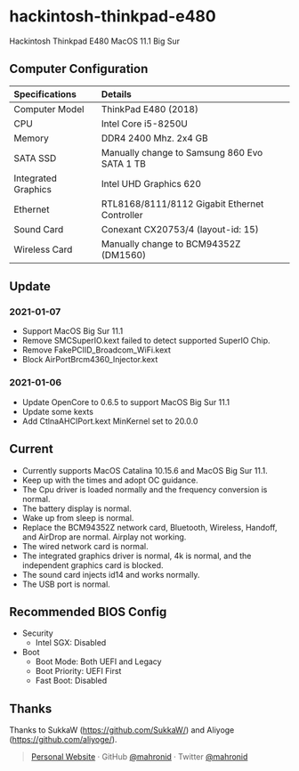 # hackintosh-thinkpad-e480
Hackintosh Thinkpad E480 MacOS 11.1 Big Sur 

## Computer Configuration

| Specifications | Details |
|:---|:---|
| Computer Model | ThinkPad E480 (2018) |
| CPU | Intel Core i5-8250U |
| Memory | DDR4 2400 Mhz. 2x4 GB |
| SATA SSD | Manually change to Samsung 860 Evo SATA 1 TB |
| Integrated Graphics | Intel UHD Graphics 620 |
| Ethernet | RTL8168/8111/8112 Gigabit Ethernet Controller |
| Sound Card | Conexant CX20753/4 (layout-id: 15) |
| Wireless Card | Manually change to BCM94352Z (DM1560) |

## Update

### 2021-01-07

* Support MacOS Big Sur 11.1
* Remove SMCSuperIO.kext failed to detect supported SuperIO Chip.
* Remove FakePCIID_Broadcom_WiFi.kext
* Block AirPortBrcm4360_Injector.kext

### 2021-01-06

* Update OpenCore to 0.6.5 to support MacOS Big Sur 11.1
* Update some kexts 
* Add CtlnaAHCIPort.kext MinKernel set to 20.0.0

## Current 
* Currently supports MacOS Catalina 10.15.6 and MacOS Big Sur 11.1.
* Keep up with the times and adopt OC guidance.
* The Cpu driver is loaded normally and the frequency conversion is normal.
* The battery display is normal.
* Wake up from sleep is normal.
* Replace the BCM94352Z network card, Bluetooth, Wireless, Handoff, and AirDrop are normal. Airplay not working.
* The wired network card is normal.
* The integrated graphics driver is normal, 4k is normal, and the independent graphics card is blocked.
* The sound card injects id14 and works normally.
* The USB port is normal.

## Recommended BIOS Config

- Security
  - Intel SGX: Disabled
- Boot
  - Boot Mode: Both UEFI and Legacy
  - Boot Priority: UEFI First
  - Fast Boot: Disabled

## Thanks

Thanks to SukkaW (https://github.com/SukkaW/) and Aliyoge (https://github.com/aliyoge/).

> [Personal Website](https://mahron.id) · GitHub [@mahronid](https://github.com/mahronid) · Twitter [@mahronid](https://twitter.com/mahronid) 
